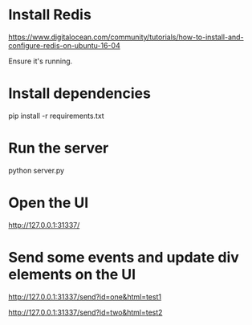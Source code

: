 # Install Redis

https://www.digitalocean.com/community/tutorials/how-to-install-and-configure-redis-on-ubuntu-16-04

Ensure it's running.

# Install dependencies

pip install -r requirements.txt

# Run the server

python server.py

# Open the UI

http://127.0.0.1:31337/

# Send some events and update div elements on the UI

http://127.0.0.1:31337/send?id=one&html=test1

http://127.0.0.1:31337/send?id=two&html=test2
